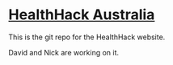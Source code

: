 # [HealthHack Australia](http://healthhack.com.au/)

This is the git repo for the HealthHack website.

David and Nick are working on it.


